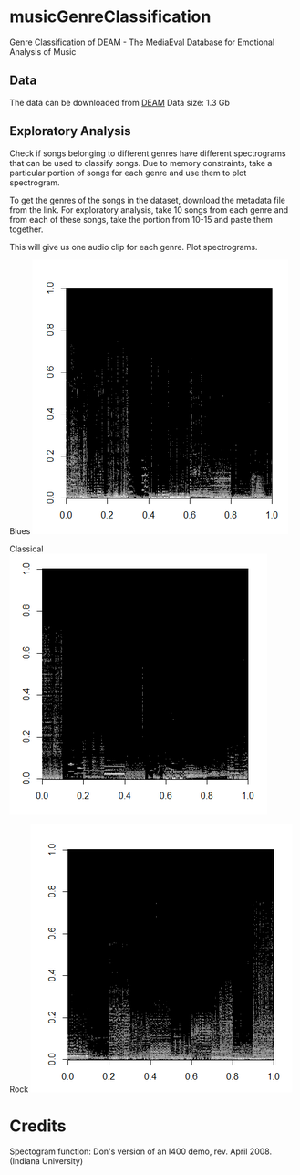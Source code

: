 # musicGenreClassification
Genre Classification of DEAM - The MediaEval Database for Emotional Analysis of Music

## Data
The data can be downloaded from [DEAM](http://cvml.unige.ch/databases/DEAM/)
Data size: 1.3 Gb
## Exploratory Analysis 

Check if songs belonging to different genres have different spectrograms that can be used to classify songs. 
Due to memory constraints, take a particular portion of songs for each genre and use them to plot spectrogram.

To get the genres of the songs in the dataset, download the metadata file from the link. For exploratory analysis,
take 10 songs from each genre and from each of these songs, take the portion from 10-15 and paste them together. 

This will give us one audio clip for each genre. Plot spectrograms. 

Blues
![Blues Spectogram](https://github.com/RaghavRajaram/musicGenreClassification/blob/master/Blues.PNG)

Classical
![Classical Spectogram](https://github.com/RaghavRajaram/musicGenreClassification/blob/master/Classical.PNG)

Rock
![Rock Spectogram](https://github.com/RaghavRajaram/musicGenreClassification/blob/master/Rock.PNG)

# Credits
Spectogram function: Don's version of an I400 demo, rev. April 2008. (Indiana University)